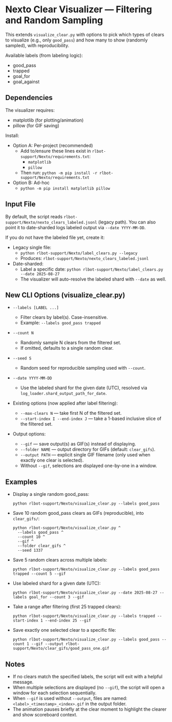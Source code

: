 # Nexto Clear Visualizer — Filtering and Random Sampling

This extends `visualize_clear.py` with options to pick which types of clears to visualize (e.g., only `good_pass`) and how many to show (randomly sampled), with reproducibility.

Available labels (from labeling logic):
- good_pass
- trapped
- goal_for
- goal_against

## Dependencies

The visualizer requires:
- matplotlib (for plotting/animation)
- pillow (for GIF saving)

Install:
- Option A: Per-project (recommended)
  - Add to/ensure these lines exist in `rlbot-support/Nexto/requirements.txt`:
    - `matplotlib`
    - `pillow`
  - Then run: `python -m pip install -r rlbot-support/Nexto/requirements.txt`
- Option B: Ad-hoc
  - `python -m pip install matplotlib pillow`

## Input File

By default, the script reads `rlbot-support/Nexto/nexto_clears_labeled.jsonl` (legacy path).
You can also point it to date-sharded logs labeled output via `--date YYYY-MM-DD`.

If you do not have the labeled file yet, create it:
- Legacy single file:
  - `python rlbot-support/Nexto/label_clears.py --legacy`
  - Produces: `rlbot-support/Nexto/nexto_clears_labeled.jsonl`
- Date-sharded:
  - Label a specific date: `python rlbot-support/Nexto/label_clears.py --date 2025-08-27`
  - The visualizer will auto-resolve the labeled shard with `--date` as well.

## New CLI Options (visualize_clear.py)

- `--labels [LABEL ...]`
  - Filter clears by label(s). Case-insensitive.
  - Example: `--labels good_pass trapped`

- `--count N`
  - Randomly sample N clears from the filtered set.
  - If omitted, defaults to a single random clear.

- `--seed S`
  - Random seed for reproducible sampling used with `--count`.

- `--date YYYY-MM-DD`
  - Use the labeled shard for the given date (UTC), resolved via `log_loader.shard_output_path_for_date`.

- Existing options (now applied after label filtering):
  - `--max-clears N` — take first N of the filtered set.
  - `--start-index I --end-index J` — take a 1-based inclusive slice of the filtered set.

- Output options:
  - `--gif` — save output(s) as GIF(s) instead of displaying.
  - `--folder NAME` — output directory for GIFs (default: `clear_gifs`).
  - `--output PATH` — explicit single GIF filename (only used when exactly one clear is selected).
  - Without `--gif`, selections are displayed one-by-one in a window.

## Examples

- Display a single random good_pass:
  ```
  python rlbot-support/Nexto/visualize_clear.py --labels good_pass
  ```

- Save 10 random good_pass clears as GIFs (reproducible), into `clear_gifs/`:
  ```
  python rlbot-support/Nexto/visualize_clear.py ^
    --labels good_pass ^
    --count 10 ^
    --gif ^
    --folder clear_gifs ^
    --seed 1337
  ```

- Save 5 random clears across multiple labels:
  ```
  python rlbot-support/Nexto/visualize_clear.py --labels good_pass trapped --count 5 --gif
  ```

- Use labeled shard for a given date (UTC):
  ```
  python rlbot-support/Nexto/visualize_clear.py --date 2025-08-27 --labels goal_for --count 3 --gif
  ```

- Take a range after filtering (first 25 trapped clears):
  ```
  python rlbot-support/Nexto/visualize_clear.py --labels trapped --start-index 1 --end-index 25 --gif
  ```

- Save exactly one selected clear to a specific file:
  ```
  python rlbot-support/Nexto/visualize_clear.py --labels good_pass --count 1 --gif --output rlbot-support/Nexto/clear_gifs/good_pass_one.gif
  ```

## Notes

- If no clears match the specified labels, the script will exit with a helpful message.
- When multiple selections are displayed (no `--gif`), the script will open a window for each selection sequentially.
- When `--gif` is used without `--output`, files are named: `<label>_<timestamp>_<index>.gif` in the output folder.
- The animation pauses briefly at the clear moment to highlight the clearer and show scoreboard context.

